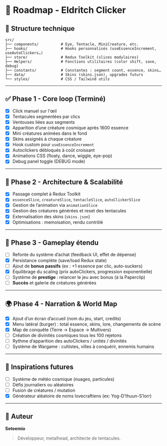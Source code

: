 # 📜 Roadmap - Eldritch Clicker

## 🧱 Structure technique

```
src/
├── components/          # Eye, Tentacle, MiniCreature, etc.
├── hooks/               # Hooks personnalisés (useEssenceIncrement, useAutoClickers…)
├── store/               # Redux Toolkit (slices modulaires)
├── Helpers/             # Fonctions utilitaires (color shift, save, debug)
├── constants/           # Constantes : segment count, essence, skins…
├── data/                # Skins (skins.json), upgrades futurs
└── styles/              # CSS / Tailwind utils
```

---

## ✅ Phase 1 - Core loop (Terminé)

- [x] Click manuel sur l'œil
- [x] Tentacules segmentées par clics
- [x] Ventouses liées aux segments
- [x] Apparition d’une créature cosmique après 1600 essence
- [x] Mini créatures animées dans le fond
- [x] Skins assignés à chaque créature
- [x] Hook custom pour `useEssenceIncrement`
- [x] Autoclickers débloqués à coût croissant
- [x] Animations CSS (floaty, dance, wiggle, eye-pop)
- [x] Debug panel toggle (DEBUG mode)

---

## 🔄 Phase 2 - Architecture & Scalabilité

- [x] Passage complet à Redux Toolkit
- [x] `essenceSlice`, `creatureSlice`, `tentacleSlice`, `autoClickerSlice`
- [x] Gestion de l’animation via `animationSlice`
- [x] Gestion des créatures générées et reset des tentacules
- [x] Externalisation des skins (`skins.json`)
- [x] Optimisations : memoisation, rendu contrôlé

---

## 🧠 Phase 3 - Gameplay étendu

- [ ] Refonte du système d’achat (feedback UI, effet de dépense)
- [x] Persistance complète (save/load Redux state)
- [ ] Ajout de **bonus passifs** (ex : +1 essence par clic, auto-suckers)
- [x] Équilibrage du scaling (prix autoClickers, progression exponentielle)
- [ ] Système de **prestige** : relancer le jeu avec bonus (à la Paperclip)
- [ ] **Succès** et galerie de créatures générées

---

## 🌍 Phase 4 - Narration & World Map

- [x] Ajout d’un écran d’accueil (nom du jeu, start, credits)
- [x] Menu latéral (burger) : total essence, skins, lore, changements de scène
- [x] Map de conquête (Terre → Espace → Multivers)
- [ ] Création de divinités cosmiques tous les 100 rejetons
- [ ] Rythme d’apparition des autoClickers / unités / divinités
- [ ] Système de Wargame : cultistes, villes à conquérir, ennemis humains

---

## 🔮 Inspirations futures

- [ ] Système de météo cosmique (nuages, particules)
- [ ] Défis journaliers ou aléatoires
- [ ] Fusion de créatures / mutation
- [x] Générateur aléatoire de noms lovecraftiens (ex: Yog-D’thuun-S’lorr)

---

## 🤝 Auteur

**Seteemio**

> Développeur, metalhead, architecte de tentacules.
